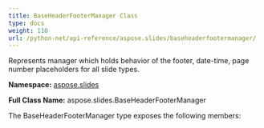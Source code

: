 ```yaml
---
title: BaseHeaderFooterManager Class
type: docs
weight: 110
url: /python-net/api-reference/aspose.slides/baseheaderfootermanager/
---
```


Represents manager which holds behavior of the footer, date-time, page number placeholders for all slide types.

**Namespace:** [aspose.slides](/slides/python-net/api-reference/aspose.slides/)

**Full Class Name:** aspose.slides.BaseHeaderFooterManager



The BaseHeaderFooterManager type exposes the following members:
